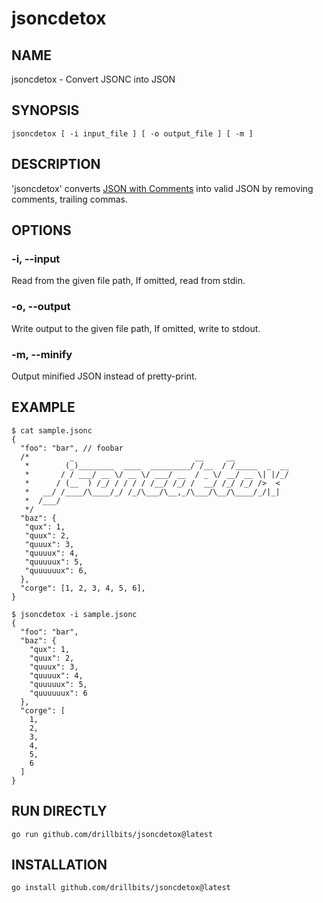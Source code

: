 # jsoncdetox

## NAME

jsoncdetox - Convert JSONC into JSON

## SYNOPSIS

```
jsoncdetox [ -i input_file ] [ -o output_file ] [ -m ]
```

## DESCRIPTION

'jsoncdetox' converts [JSON with Comments](https://code.visualstudio.com/docs/languages/json#_json-with-comments) into valid JSON by removing comments, trailing commas.

## OPTIONS

### -i, --input

Read from the given file path, If omitted, read from stdin.

### -o, --output

Write output to the given file path, If omitted, write to stdout.

### -m, --minify

Output minified JSON instead of pretty-print.

## EXAMPLE

```
$ cat sample.jsonc
{
  "foo": "bar", // foobar
  /*         _                           __     __
   *        (_)________  ____  _________/ /__  / /_____  _  __
   *       / / ___/ __ \/ __ \/ ___/ __  / _ \/ __/ __ \| |/_/
   *      / (__  ) /_/ / / / / /__/ /_/ /  __/ /_/ /_/ />  <
   *   __/ /____/\____/_/ /_/\___/\__,_/\___/\__/\____/_/|_|
   *  /___/
   */
  "baz": {
   "qux": 1,
   "quux": 2,
   "quuux": 3,
   "quuuux": 4,
   "quuuuux": 5,
   "quuuuuux": 6,
  },
  "corge": [1, 2, 3, 4, 5, 6],
}

$ jsoncdetox -i sample.jsonc
{
  "foo": "bar",
  "baz": {
    "qux": 1,
    "quux": 2,
    "quuux": 3,
    "quuuux": 4,
    "quuuuux": 5,
    "quuuuuux": 6
  },
  "corge": [
    1,
    2,
    3,
    4,
    5,
    6
  ]
}
```

## RUN DIRECTLY

```
go run github.com/drillbits/jsoncdetox@latest
```

## INSTALLATION

```
go install github.com/drillbits/jsoncdetox@latest
```
